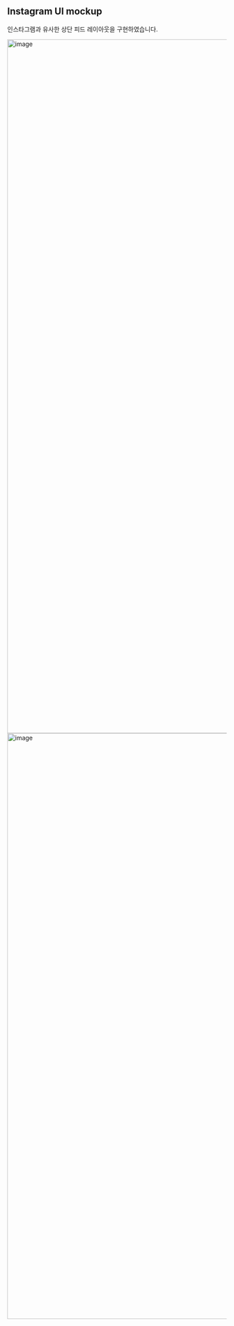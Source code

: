 ## Instagram UI mockup

인스타그램과 유사한 상단 피드 레이아웃을 구현하였습니다.

<img width="2330" height="1594" alt="image" src="https://github.com/user-attachments/assets/305ac931-986b-463c-82e8-5d49ea171aae" />
<img width="2330" height="1346" alt="image" src="https://github.com/user-attachments/assets/b320e103-6941-4e30-8643-74f579f3f3c3" />

